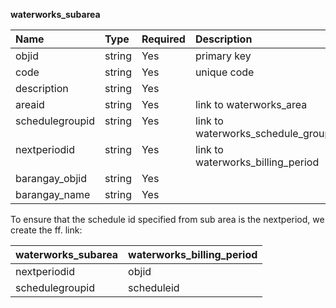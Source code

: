 <style>
.table1 th:first-child  {
	width: 110px;
}
.table1 th:nth-of-type(2)  {
	width: 50px;
}
.table1 td {
	vertical-align: top;
}
.table1 {
	font-size: 12px;
}
</style>

__waterworks_subarea__

<div class="table1">

|Name  	|Type	|Required |Description|
|:---   |:---   |---      |:---|
|objid   | string | Yes |  primary key|
|code   | string | Yes | unique code |
|description   | string | Yes |  |
|areaid   | string | Yes | link to waterworks_area |
|schedulegroupid   | string | Yes | link to waterworks_schedule_group |
|nextperiodid   | string | Yes |  link to waterworks_billing_period |
|barangay_objid   | string | Yes |  |
|barangay_name   | string | Yes |   |

</div>

To ensure that the schedule id specified from sub area is the nextperiod, we create the ff. link: 

|waterworks_subarea	| waterworks_billing_period |
|:----              |:----                      |
|nextperiodid       | objid                     |
|schedulegroupid    | scheduleid                |    


